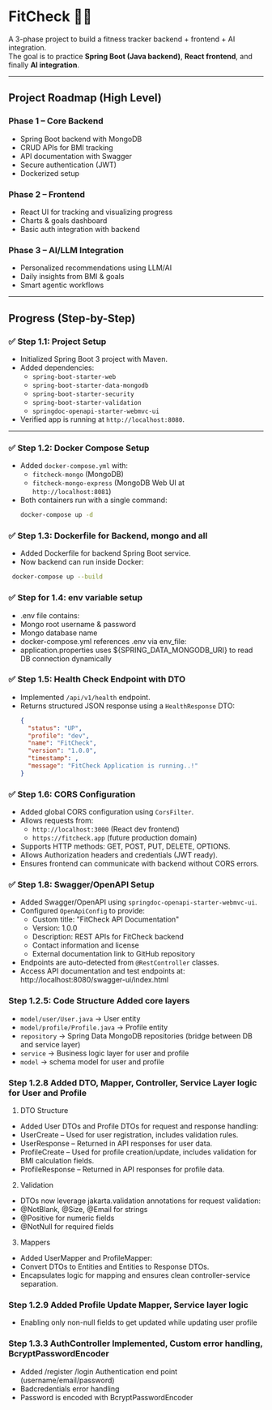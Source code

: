 # FitCheck 🏋️‍♂️

A 3-phase project to build a fitness tracker backend + frontend + AI integration.  
The goal is to practice **Spring Boot (Java backend)**, **React frontend**, and finally **AI integration**.  

---

## Project Roadmap (High Level)

### Phase 1 – Core Backend
- Spring Boot backend with MongoDB
- CRUD APIs for BMI tracking
- API documentation with Swagger
- Secure authentication (JWT)
- Dockerized setup

### Phase 2 – Frontend
- React UI for tracking and visualizing progress
- Charts & goals dashboard
- Basic auth integration with backend

### Phase 3 – AI/LLM Integration
- Personalized recommendations using LLM/AI
- Daily insights from BMI & goals
- Smart agentic workflows

---

## Progress (Step-by-Step)

### ✅ Step 1.1: Project Setup
- Initialized Spring Boot 3 project with Maven.
- Added dependencies:  
  - `spring-boot-starter-web`  
  - `spring-boot-starter-data-mongodb`  
  - `spring-boot-starter-security`  
  - `spring-boot-starter-validation`  
  - `springdoc-openapi-starter-webmvc-ui`
- Verified app is running at `http://localhost:8080`.

---

### ✅ Step 1.2: Docker Compose Setup
- Added `docker-compose.yml` with:
  - `fitcheck-mongo` (MongoDB)
  - `fitcheck-mongo-express` (MongoDB Web UI at `http://localhost:8081`)
- Both containers run with a single command:
  ```bash
  docker-compose up -d

### ✅ Step 1.3: Dockerfile for Backend, mongo and all
- Added Dockerfile for backend Spring Boot service.
- Now backend can run inside Docker:
```bash
 docker-compose up --build
```

### ✅ Step for 1.4: env variable setup
- .env file contains:
- Mongo root username & password
- Mongo database name
- docker-compose.yml references .env via env_file:
- application.properties uses ${SPRING_DATA_MONGODB_URI} to read DB connection dynamically


### ✅ Step 1.5: Health Check Endpoint with DTO
- Implemented `/api/v1/health` endpoint.
- Returns structured JSON response using a `HealthResponse` DTO:
  ```json
  {
    "status": "UP",
    "profile": "dev",
    "name": "FitCheck",
    "version": "1.0.0",
    "timestamp": ,
    "message": "FitCheck Application is running..!"
  }
### ✅ Step 1.6: CORS Configuration
- Added global CORS configuration using `CorsFilter`.
- Allows requests from:
  - `http://localhost:3000` (React dev frontend)
  - `https://fitcheck.app` (future production domain)
- Supports HTTP methods: GET, POST, PUT, DELETE, OPTIONS.
- Allows Authorization headers and credentials (JWT ready).
- Ensures frontend can communicate with backend without CORS errors.

### ✅ Step 1.8: Swagger/OpenAPI Setup
- Added Swagger/OpenAPI using `springdoc-openapi-starter-webmvc-ui`.
- Configured `OpenApiConfig` to provide:
  - Custom title: "FitCheck API Documentation"
  - Version: 1.0.0
  - Description: REST APIs for FitCheck backend
  - Contact information and license
  - External documentation link to GitHub repository
- Endpoints are auto-detected from `@RestController` classes.
- Access API documentation and test endpoints at: http://localhost:8080/swagger-ui/index.html

### Step 1.2.5: Code Structure Added core layers
- `model/user/User.java` → User entity
- `model/profile/Profile.java` → Profile entity
- `repository` → Spring Data MongoDB repositories (bridge between DB and service layer)
- `service` → Business logic layer for user and profile
- `model` → schema model for user and profile


### Step 1.2.8 Added DTO, Mapper, Controller, Service Layer logic for User and Profile
1. DTO Structure
- Added User DTOs and Profile DTOs for request and response handling:
- UserCreate – Used for user registration, includes validation rules.
- UserResponse – Returned in API responses for user data.
- ProfileCreate – Used for profile creation/update, includes validation for BMI calculation fields.
- ProfileResponse – Returned in API responses for profile data.
2. Validation
- DTOs now leverage jakarta.validation annotations for request validation:
- @NotBlank, @Size, @Email for strings
- @Positive for numeric fields
- @NotNull for required fields
3. Mappers
- Added UserMapper and ProfileMapper:
- Convert DTOs to Entities and Entities to Response DTOs.
- Encapsulates logic for mapping and ensures clean controller-service separation.

### Step 1.2.9 Added Profile Update Mapper, Service layer logic
- Enabling only non-null fields to get updated while updating user profile

### Step 1.3.3 AuthController Implemented, Custom error handling, BcryptPasswordEncoder
- Added /register /login Authentication end point (username/email/password)
- Badcredentials error handling
- Password is encoded with BcryptPasswordEncoder